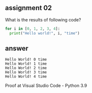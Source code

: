 ## assignment 02
What is the results of following code?

```python
for i in [0, 1, 2, 3, 4]:
  print("Hello world!", i, "time")
```

## answer
```
Hello World! 0 time
Hello World! 1 time
Hello World! 2 time
Hello World! 3 time
Hello World! 4 time
```
Proof at Visual Studio Code - Python 3.9  
